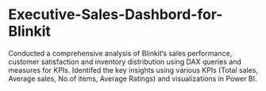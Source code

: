 # Executive-Sales-Dashbord-for-Blinkit

Conducted a comprehensive analysis of Blinkit’s sales performance, customer satisfaction and inventory
distribution using DAX queries and measures for KPIs.
Identifed the key insights using various KPIs (Total sales, Average sales, No.of items, Average Ratings) and
visualizations in Power BI.
